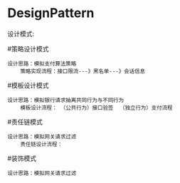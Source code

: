 # DesignPattern
设计模式:

#策略设计模式 
```
设计思路：模拟支付算法策略
    策略实现流程：接口限流---》黑名单---》会话信息
```

#模板设计模式
```
设计思路：模拟银行请求抽离共同行为与不同行为
    模板设计流程： （公共行为）接口验签  （独立行为）支付流程
```

#责任链模式
```
设计思路：模拟网关请求过滤
    责任链设计流程：
```

#装饰模式
```
设计思路：模拟网关请求过滤
```
